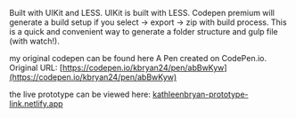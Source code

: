 
Built with UIKit and LESS. UIKit is built with LESS. Codepen premium will generate a build setup if you select -> export -> zip with build process. This is a quick and convenient way to generate a folder structure and gulp file (with watch!). 

my original codepen can be found here
A Pen created on CodePen.io. Original URL: [https://codepen.io/kbryan24/pen/abBwKyw](https://codepen.io/kbryan24/pen/abBwKyw)

the live prototype can be viewed here: 
[kathleenbryan-prototype-link.netlify.app](kathleenbryan-prototype-link.netlify.app)

